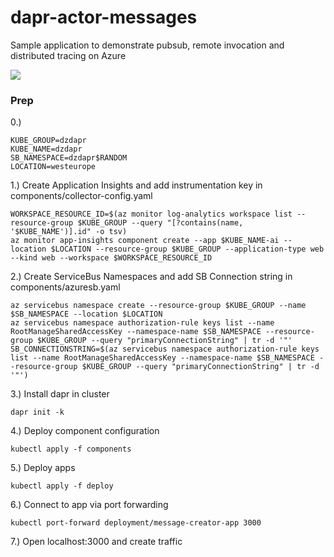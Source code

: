 # dapr-actor-messages

Sample application to demonstrate pubsub, remote invocation and distributed tracing on Azure

![](/img/ai.png)

### Prep

0.)
```
KUBE_GROUP=dzdapr
KUBE_NAME=dzdapr
SB_NAMESPACE=dzdapr$RANDOM
LOCATION=westeurope
```

1.) Create Application Insights and add instrumentation key in components/collector-config.yaml

```
WORKSPACE_RESOURCE_ID=$(az monitor log-analytics workspace list --resource-group $KUBE_GROUP --query "[?contains(name, '$KUBE_NAME')].id" -o tsv)
az monitor app-insights component create --app $KUBE_NAME-ai --location $LOCATION --resource-group $KUBE_GROUP --application-type web --kind web --workspace $WORKSPACE_RESOURCE_ID

```

2.) Create ServiceBus Namespaces and add SB Connection string in components/azuresb.yaml

```
az servicebus namespace create --resource-group $KUBE_GROUP --name $SB_NAMESPACE --location $LOCATION
az servicebus namespace authorization-rule keys list --name RootManageSharedAccessKey --namespace-name $SB_NAMESPACE --resource-group $KUBE_GROUP --query "primaryConnectionString" | tr -d '"'
SB_CONNECTIONSTRING=$(az servicebus namespace authorization-rule keys list --name RootManageSharedAccessKey --namespace-name $SB_NAMESPACE --resource-group $KUBE_GROUP --query "primaryConnectionString" | tr -d '"')
```

3.) Install dapr in cluster

```
dapr init -k
```

4.) Deploy component configuration
```
kubectl apply -f components
```

5.) Deploy apps

```
kubectl apply -f deploy
```

6.) Connect to app via port forwarding

```
kubectl port-forward deployment/message-creator-app 3000
```

7.) Open localhost:3000 and create traffic
